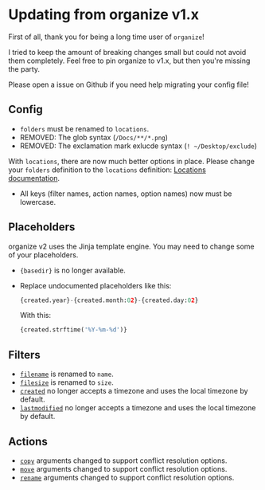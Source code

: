 # Updating from organize v1.x

First of all, thank you for being a long time user of `organize`!

I tried to keep the amount of breaking changes small but could not avoid them
completely. Feel free to pin organize to v1.x, but then you're missing the party.

Please open a issue on Github if you need help migrating your config file!

## Config

- `folders` must be renamed to `locations`.
- REMOVED: The glob syntax (`/Docs/**/*.png`)
- REMOVED: The exclamation mark exlucde syntax (`! ~/Desktop/exclude`)

With `locations`, there are now much better options in place.
Please change your `folders` definition to the `locations` definition: [Locations documentation](locations.md).

- All keys (filter names, action names, option names) now must be lowercase.

## Placeholders

organize v2 uses the Jinja template engine. You may need to change some of your placeholders.

- `{basedir}` is no longer available.
- Replace undocumented placeholders like this:

  ```py
  {created.year}-{created.month:02}-{created.day:02}
  ```

  With this:

  ```py
  {created.strftime('%Y-%m-%d')}
  ```

## Filters

- [`filename`](filters.md#name) is renamed to `name`.
- [`filesize`](filters.md#size) is renamed to `size`.
- [`created`](filters.md#created) no longer accepts a timezone and uses the local timezone by default.
- [`lastmodified`](filters.md#lastmodified) no longer accepts a timezone and uses the local timezone by default.

## Actions

- [`copy`](actions.md#copy) arguments changed to support conflict resolution options.
- [`move`](actions.md#move) arguments changed to support conflict resolution options.
- [`rename`](actions.md#rename) arguments changed to support conflict resolution options.
